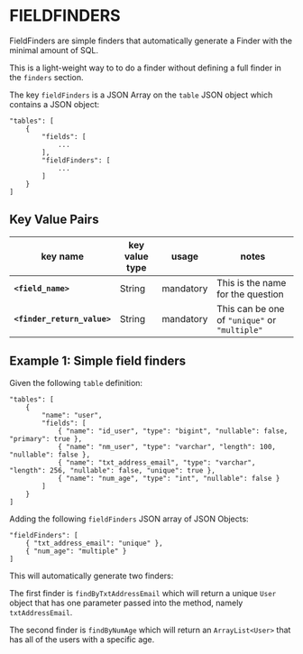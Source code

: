 # FIELDFINDERS

FieldFinders are simple finders that automatically generate a Finder with the minimal amount of SQL.

This is a light-weight way to to do a finder without defining a full finder in the `finders` section.

The key `fieldFinders` is a JSON Array on the `table` JSON object which contains a JSON object:

```
"tables": [
	{
		"fields": [
			...
		],
		"fieldFinders": [
			...
		]
	}
]
```

## Key Value Pairs

| key name | key value type | usage| notes |
|----------|----------------|------|-------|
| **`<field_name>`** | String | mandatory | This is the name for the question |
| **`<finder_return_value>`** | String | mandatory | This can be one of `"unique"` or `"multiple"` |

## Example 1: Simple field finders
Given the following `table` definition:

```
"tables": [
	{
		"name": "user",
		"fields": [
			{ "name": "id_user", "type": "bigint", "nullable": false, "primary": true },
			{ "name": "nm_user", "type": "varchar", "length": 100, "nullable": false },
			{ "name": "txt_address_email", "type": "varchar", "length": 256, "nullable": false, "unique": true },
			{ "name": "num_age", "type": "int", "nullable": false }
		]
	}
]
```

Adding the following `fieldFinders` JSON array of JSON Objects:

```
"fieldFinders": [
	{ "txt_address_email": "unique" },
	{ "num_age": "multiple" }
]
```

This will automatically generate two finders:

The first finder is `findByTxtAddressEmail` which will return a unique `User` object that has one parameter passed into the method, namely `txtAddressEmail`.

The second finder is `findByNumAge` which will return an `ArrayList<User>` that has all of the users with a specific age.
